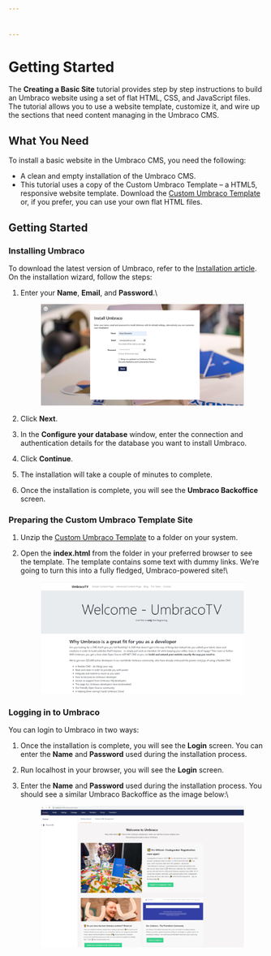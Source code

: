 ```yaml
---


---
```


# Getting Started

The **Creating a Basic Site** tutorial provides step by step instructions to build an Umbraco website using a set of flat HTML, CSS, and JavaScript files. The tutorial allows you to use a website template, customize it, and wire up the sections that need content managing in the Umbraco CMS.

## **What You Need**

To install a basic website in the Umbraco CMS, you need the following:

* A clean and empty installation of the Umbraco CMS.
* This tutorial uses a copy of the Custom Umbraco Template – a HTML5, responsive website template. Download the [Custom Umbraco Template](https://umbra.co/Umbracotemplate) or, if you prefer, you can use your own flat HTML files.

## **Getting Started**

### Installing Umbraco

To download the latest version of Umbraco, refer to the [Installation article](../../fundamentals/setup/install/). On the installation wizard, follow the steps:

1.  Enter your **Name**, **Email**, and **Password**.\


    <figure><img src="images/figure-7-installing-umbraco-v9.png" alt=""><figcaption></figcaption></figure>
2. Click **Next**.
3. In the **Configure your database** window, enter the connection and authentication details for the database you want to install Umbraco.
4. Click **Continue**.
5. The installation will take a couple of minutes to complete.
6. Once the installation is complete, you will see the **Umbraco Backoffice** screen.

### Preparing the Custom Umbraco Template Site

1. Unzip the [Custom Umbraco Template](https://umbra.co/Umbracotemplate) to a folder on your system.
2.  Open the **index.html** from the folder in your preferred browser to see the template. The template contains some text with dummy links. We’re going to turn this into a fully fledged, Umbraco-powered site!\


    <figure><img src="../../../../11/umbraco-cms/tutorials/creating-a-basic-website/images/figure-5-retrospect-template-v8.png" alt=""><figcaption></figcaption></figure>

### Logging in to Umbraco

You can login to Umbraco in two ways:

1. Once the installation is complete, you will see the **Login** screen. You can enter the **Name** and **Password** used during the installation process.
2. Run localhost in your browser, you will see the **Login** screen.
3.  Enter the **Name** and **Password** used during the installation process. You should see a similar Umbraco Backoffice as the image below:\


    <figure><img src="../../../../11/umbraco-cms/tutorials/creating-a-basic-website/images/figure-6-umbraco-empty-v8.png" alt=""><figcaption></figcaption></figure>
